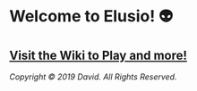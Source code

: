# Welcome to Elusio! 👽

## [Visit the Wiki to Play and more!](https://github.com/DavoDC/Elusio/wiki)

_Copyright © 2019 David. All Rights Reserved._
